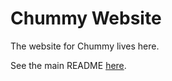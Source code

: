 # Chummy Website

The website for Chummy lives here.

See the main README [here](https://github.com/AtomicCodeLabs/chummy/blob/extension/prod/README.md).
